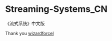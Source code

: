 # Streaming-Systems_CN

《流式系统》中文版

Thank you [wizardforcel](https://www.zhihu.com/people/wizardforcel)
